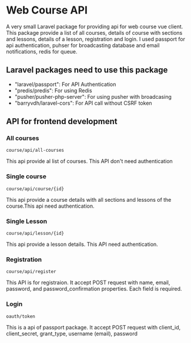 # Web Course API

A very small Laravel package for providing api for web course vue client. This package provide a list of all courses, details of course with sections and lessons, details of a lesson, registration and login. I used passport for api authentication, puhser for broadcasting database and email notifications, redis for queue.

## Laravel packages need to use this package

* "laravel/passport": For API Authentication
* "predis/predis": For using Redis
* "pusher/pusher-php-server": For using pusher with broadcasing
* "barryvdh/laravel-cors": For API call without CSRF token

## API for frontend development

### All courses

```
course/api/all-courses
```

This api provide al list of courses. This API don't need authentication

### Single course

```
course/api/course/{id}
```

This api provide a course details with all sections and lessons of the course.This api need authentication.

### Single Lesson

```
course/api/lesson/{id}
```

This api provide a lesson details. This API need authentication.

### Registration

```
course/api/register
```

This API is for registraion. It accept POST request with name, email, password, and password_confirmation properties. Each field is required.

### Login

```
oauth/token
```

This is a api of passport package. It accept POST request with client_id, client_secret, grant_type, username (email), password
